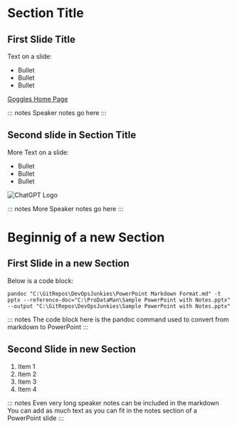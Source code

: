 ﻿# Section Title

## First Slide Title
Text on a slide:

- Bullet
- Bullet
- Bullet

[Goggles Home Page](https://www.Google.com)

::: notes
Speaker notes go here
:::

## Second slide in Section Title
More Text on a slide:

- Bullet
- Bullet
- Bullet

![ChatGPT Logo](https://upload.wikimedia.org/wikipedia/commons/0/04/ChatGPT_logo.svg)

::: notes
More Speaker notes go here
:::

# Beginnig of a new Section

## First Slide in a new Section
Below is a code block:

```
pandoc "C:\GitRepos\DevOpsJunkies\PowerPoint Markdown Format.md" -t pptx --reference-doc="C:\ProDataMan\Sample PowerPoint with Notes.pptx" --output "C:\GitRepos\DevOpsJunkies\Sample PowerPoint with Notes.pptx"
```
::: notes
The code block here is the pandoc command used to convert from markdown to PowerPoint
:::

## Second Slide in new Section

1. Item 1
1. Item 2
1. Item 3
1. Item 4

::: notes
Even very long speaker notes can be included in the markdown
You can add as much text as you can fit in the notes section of a PowerPoint slide
:::
